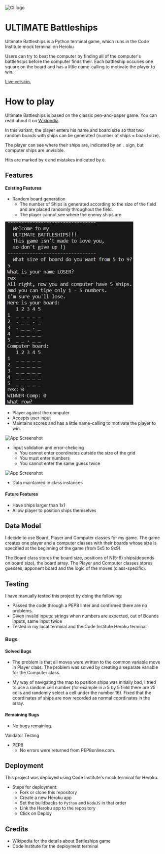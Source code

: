 ![CI logo](https://codeinstitute.s3.amazonaws.com/fullstack/ci_logo_small.png)

# ULTIMATE Battleships

Ultimate Battleships is a Python terminal game, which runs in the Code Institute mock terminal on Heroku

Users can try to beat the computer by finding all of the computer's battlehsips before the computer finds their. Each battleship occuries one square on the board and has a little name-calling to motivate the player to win.

[Live version.](https://python-project-3-new-3f88986e2ef3.herokuapp.com/)
# How to play

Ultimate Battleships is based on the classic pen-and-paper game. You can read about it on [Wikipedia](https://en.wikipedia.org/wiki/Battleship_(game)).

In this variant, the player enters his name and board size so that two random boards with ships can be generated (number of ships = board size).

The player can see where their ships are, indicated by an `.` sign, but computer ships are unvisible.

Hits are marked by `X` and mistakes indicated by `O`.
## Features

#### Existing Features

- Random board generation
    - The number of Ships is generated according to the size of the field and are placed randomly throughout the field.
    - The player cannot see where the enemy ships are.

![App Screenshot](photo/first.png)
- Player against the computer
- Accepts user input
- Maintains scores and has a little name-calling to motivate the player to win.

![App Screenshot](https://via.placeholder.com/468x300?text=App+Screenshot+Here)

- Input validation and error-chekcing
    - You cannot enter coordinates outside the size of the grid
    - You must enter numbers 
    - You cannot enter the same guess twice

![App Screenshot](https://via.placeholder.com/468x300?text=App+Screenshot+Here)

- Data maintained in class instances

#### Future Features 

- Have ships larger than 1x1
- Allow player to position ships themselves


## Data Model

I decide to use Board, Player and Computer classes for my game. The game creates one player and a computer classes with their boards whose size is specified at the beginning of the game (from 5x5 to 9x9).

The Board class stores the board size, positions of N(5-9) ships(depends on board size), the board array. The Player and Computer classes stores guesses, apponent board and the logic of the moves (class-specific).
## Testing

I have manually tested this project by doing the following:
 - Passed the code through a PEP8 linter and confirmed there are no problems.
 - Given invalid inputs: strings when numbers are expected, out of Bounds inputs, same input twice
 - Tested in my local terminal and the Code Institute Heroku terminal

 ### Bugs

 #### Solved Bugs

- The problem is that all moves were written to the common variable move in Player class. The problem was solved by creating a separate variable for the Computer class.

- My way of navigating the map to position ships was initially bad, I tried to use a random cell number (for example in a 5 by 5 field there are 25 cells and randomly select a cell under the number 16). Fixed that the coordinates of ships are now recorded as normal coordinates in the array.

#### Remaining Bugs

- No bugs remaining.

Validator Testing

- PEP8
    - No errors were returned from PEP8online.com.

## Deployment

This project was deployed using Code Institute's mock terminal for Heroku.

- Steps for deployment:
    - Fork or clone this repository
    - Create a new Heroku app
    - Set the buildbacks to `Python` and `NodeJS` in that order
    - Link the Heroku app to the repository
    - Click on Deploy

## Credits

- Wikipedia for the details about Battleships game
- Code Institute for the deployment terminal
